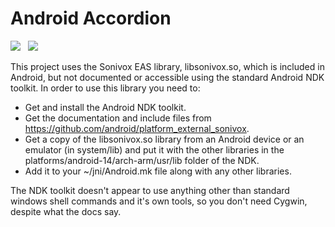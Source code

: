 Android Accordion
=================

![](http://github.com/billthefarmer/accordion/wiki/images/Accordion.png)
&nbsp;
![](http://github.com/billthefarmer/accordion/wiki/images/Accordion-settings.png)

This project uses the Sonivox EAS library, libsonivox.so, which is included in Android, but not documented or accessible using the standard Android NDK toolkit. In order to use this library you need to:

  * Get and install the Android NDK toolkit.
  * Get the documentation and include files from https://github.com/android/platform_external_sonivox.
  * Get a copy of the libsonivox.so library from an Android device or an emulator (in system/lib) and put it with the other libraries in the platforms/android-14/arch-arm/usr/lib folder of the NDK.
  * Add it to your ~/jni/Android.mk file along with any other libraries.

The NDK toolkit doesn't appear to use anything other than standard windows shell commands and it's own tools, so you don't need Cygwin, despite what the docs say.
